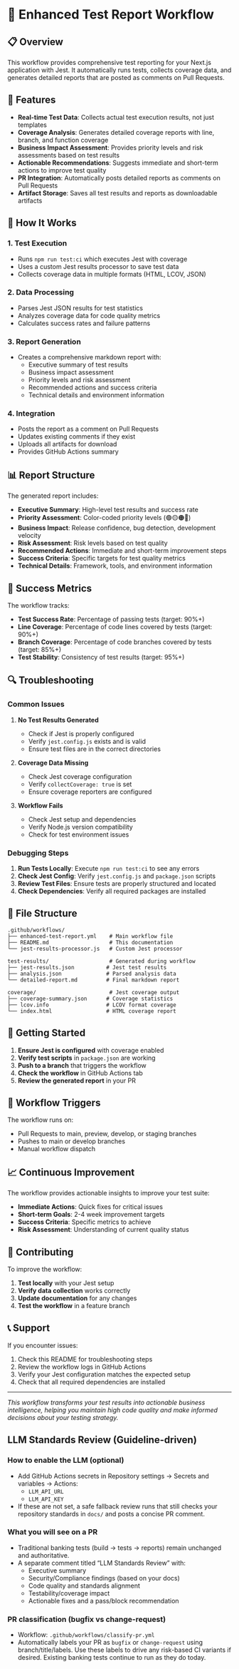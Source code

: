 # 🧪 Enhanced Test Report Workflow

## 📋 Overview

This workflow provides comprehensive test reporting for your Next.js application with Jest. It automatically runs tests, collects coverage data, and generates detailed reports that are posted as comments on Pull Requests.

## 🚀 Features

- **Real-time Test Data**: Collects actual test execution results, not just templates
- **Coverage Analysis**: Generates detailed coverage reports with line, branch, and function coverage
- **Business Impact Assessment**: Provides priority levels and risk assessments based on test results
- **Actionable Recommendations**: Suggests immediate and short-term actions to improve test quality
- **PR Integration**: Automatically posts detailed reports as comments on Pull Requests
- **Artifact Storage**: Saves all test results and reports as downloadable artifacts

## 🔧 How It Works

### 1. Test Execution
- Runs `npm run test:ci` which executes Jest with coverage
- Uses a custom Jest results processor to save test data
- Collects coverage data in multiple formats (HTML, LCOV, JSON)

### 2. Data Processing
- Parses Jest JSON results for test statistics
- Analyzes coverage data for code quality metrics
- Calculates success rates and failure patterns

### 3. Report Generation
- Creates a comprehensive markdown report with:
  - Executive summary of test results
  - Business impact assessment
  - Priority levels and risk assessment
  - Recommended actions and success criteria
  - Technical details and environment information

### 4. Integration
- Posts the report as a comment on Pull Requests
- Updates existing comments if they exist
- Uploads all artifacts for download
- Provides GitHub Actions summary

## 📊 Report Structure

The generated report includes:

- **Executive Summary**: High-level test results and success rate
- **Priority Assessment**: Color-coded priority levels (🟢🟡🟠🔴)
- **Business Impact**: Release confidence, bug detection, development velocity
- **Risk Assessment**: Risk levels based on test quality
- **Recommended Actions**: Immediate and short-term improvement steps
- **Success Criteria**: Specific targets for test quality metrics
- **Technical Details**: Framework, tools, and environment information

## 🎯 Success Metrics

The workflow tracks:

- **Test Success Rate**: Percentage of passing tests (target: 90%+)
- **Line Coverage**: Percentage of code lines covered by tests (target: 90%+)
- **Branch Coverage**: Percentage of code branches covered by tests (target: 85%+)
- **Test Stability**: Consistency of test results (target: 95%+)

## 🔍 Troubleshooting

### Common Issues

1. **No Test Results Generated**
   - Check if Jest is properly configured
   - Verify `jest.config.js` exists and is valid
   - Ensure test files are in the correct directories

2. **Coverage Data Missing**
   - Check Jest coverage configuration
   - Verify `collectCoverage: true` is set
   - Ensure coverage reporters are configured

3. **Workflow Fails**
   - Check Jest setup and dependencies
   - Verify Node.js version compatibility
   - Check for test environment issues

### Debugging Steps

1. **Run Tests Locally**: Execute `npm run test:ci` to see any errors
2. **Check Jest Config**: Verify `jest.config.js` and `package.json` scripts
3. **Review Test Files**: Ensure tests are properly structured and located
4. **Check Dependencies**: Verify all required packages are installed

## 📁 File Structure

```
.github/workflows/
├── enhanced-test-report.yml    # Main workflow file
├── README.md                   # This documentation
└── jest-results-processor.js   # Custom Jest processor

test-results/                   # Generated during workflow
├── jest-results.json          # Jest test results
├── analysis.json              # Parsed analysis data
└── detailed-report.md         # Final markdown report

coverage/                       # Jest coverage output
├── coverage-summary.json      # Coverage statistics
├── lcov.info                  # LCOV format coverage
└── index.html                 # HTML coverage report
```

## 🚀 Getting Started

1. **Ensure Jest is configured** with coverage enabled
2. **Verify test scripts** in `package.json` are working
3. **Push to a branch** that triggers the workflow
4. **Check the workflow** in GitHub Actions tab
5. **Review the generated report** in your PR

## 🔄 Workflow Triggers

The workflow runs on:
- Pull Requests to main, preview, develop, or staging branches
- Pushes to main or develop branches
- Manual workflow dispatch

## 📈 Continuous Improvement

The workflow provides actionable insights to improve your test suite:

- **Immediate Actions**: Quick fixes for critical issues
- **Short-term Goals**: 2-4 week improvement targets
- **Success Criteria**: Specific metrics to achieve
- **Risk Assessment**: Understanding of current quality status

## 🤝 Contributing

To improve the workflow:

1. **Test locally** with your Jest setup
2. **Verify data collection** works correctly
3. **Update documentation** for any changes
4. **Test the workflow** in a feature branch

## 📞 Support

If you encounter issues:

1. Check this README for troubleshooting steps
2. Review the workflow logs in GitHub Actions
3. Verify your Jest configuration matches the expected setup
4. Check that all required dependencies are installed

---

*This workflow transforms your test results into actionable business intelligence, helping you maintain high code quality and make informed decisions about your testing strategy.*

## LLM Standards Review (Guideline-driven)

### How to enable the LLM (optional)
- Add GitHub Actions secrets in Repository settings → Secrets and variables → Actions:
  - `LLM_API_URL`
  - `LLM_API_KEY`
- If these are not set, a safe fallback review runs that still checks your repository standards in `docs/` and posts a concise PR comment.

### What you will see on a PR
- Traditional banking tests (build → tests → reports) remain unchanged and authoritative.
- A separate comment titled “LLM Standards Review” with:
  - Executive summary
  - Security/Compliance findings (based on your docs)
  - Code quality and standards alignment
  - Testability/coverage impact
  - Actionable fixes and a pass/block recommendation

### PR classification (bugfix vs change-request)
- Workflow: `.github/workflows/classify-pr.yml`
- Automatically labels your PR as `bugfix` or `change-request` using branch/title/labels. Use these labels to drive any risk-based CI variants if desired. Existing banking tests continue to run as they do today.